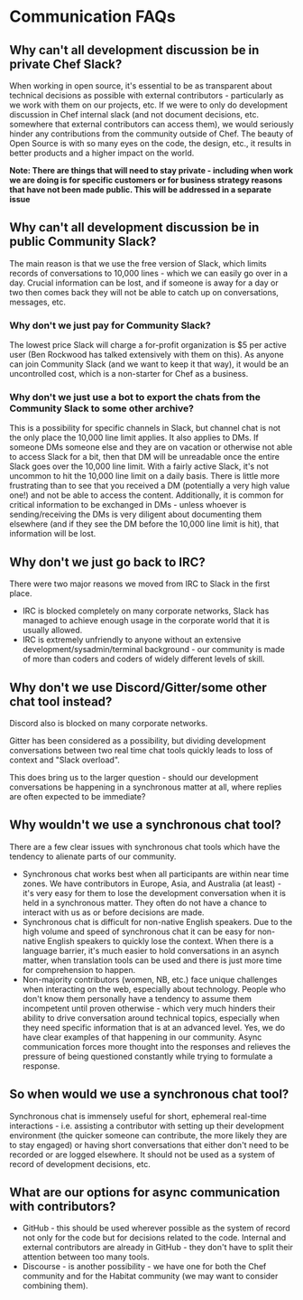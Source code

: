 # Communication FAQs

## Why can't all development discussion be in private Chef Slack?

When working in open source, it's essential to be as transparent about technical decisions as possible with external contributors - particularly as we work with them on our projects, etc. If we were to only do development discussion in Chef internal slack (and not document decisions, etc. somewhere that external contributors can access them), we would seriously hinder any contributions from the community outside of Chef. The beauty of Open Source is with so many eyes on the code, the design, etc., it results in better products and a higher impact on the world.

**Note: There are things that will need to stay private - including when work we are doing is for specific customers or for business strategy reasons that have not been made public. This will be addressed in a separate issue**

## Why can't all development discussion be in public Community Slack?

The main reason is that we use the free version of Slack, which limits records of conversations to 10,000 lines - which we can easily go over in a day.  Crucial information can be lost, and if someone is away for a day or two then comes back they will not be able to catch up on conversations, messages, etc.

### Why don't we just pay for Community Slack?

The lowest price Slack will charge a for-profit organization is $5 per active user (Ben Rockwood has talked extensively with them on this).  As anyone can join Community Slack (and we want to keep it that way), it would be an uncontrolled cost, which is a non-starter for Chef as a business.

### Why don't we just use a bot to export the chats from the Community Slack to some other archive?

This is a possibility for specific channels in Slack, but channel chat is not the only place the 10,000 line limit applies.  It also applies to DMs.  If someone DMs someone else and they are on vacation or otherwise not able to access Slack for a bit, then that DM will be unreadable once the entire Slack goes over the 10,000 line limit.  With a fairly active Slack, it's not uncommon to hit the 10,000 line limit on a daily basis.  There is little more frustrating than to see that you received a DM (potentially a very high value one!) and not be able to access the content.  Additionally, it is common for critical information to be exchanged in DMs - unless whoever is sending/receiving the DMs is very diligent about documenting them elsewhere (and if they see the DM before the 10,000 line limit is hit), that information will be lost.

## Why don't we just go back to IRC?

There were two major reasons we moved from IRC to Slack in the first place.
* IRC is blocked completely on many corporate networks, Slack has managed to achieve enough usage in the corporate world that it is usually allowed.
* IRC is extremely unfriendly to anyone without an extensive development/sysadmin/terminal background - our community is made of more than coders and coders of widely different levels of skill.

## Why don't we use Discord/Gitter/some other chat tool instead?

Discord also is blocked on many corporate networks.

Gitter has been considered as a possibility, but dividing development conversations between two real time chat tools quickly leads to loss of context and "Slack overload".

This does bring us to the larger question - should our development conversations be happening in a synchronous matter at all, where replies are often expected to be immediate?

## Why wouldn't we use a synchronous chat tool?

There are a few clear issues with synchronous chat tools which have the tendency to alienate parts of our community.
* Synchronous chat works best when all participants are within near time zones. We have contributors in Europe, Asia, and Australia (at least) - it's very easy for them to lose the development conversation when it is held in a synchronous matter.  They often do not have a chance to interact with us as or before decisions are made.
* Synchronous chat is difficult for non-native English speakers.  Due to the high volume and speed of synchronous chat it can be easy for non-native English speakers to quickly lose the context.  When there is a language barrier, it's much easier to hold conversations in an asynch matter, when translation tools can be used and there is just more time for comprehension to happen.
* Non-majority contributors (women, NB, etc.) face unique challenges when interacting on the web, especially about technology. People who don't know them personally have a tendency to assume them incompetent until proven otherwise - which very much hinders their ability to drive conversation around technical topics, especially when they need specific information that is at an advanced level.  Yes, we do have clear examples of that happening in our community.  Async communication forces more thought into the responses and relieves the pressure of being questioned constantly while trying to formulate a response.

## So when would we use a synchronous chat tool?

Synchronous chat is immensely useful for short, ephemeral real-time interactions - i.e. assisting a contributor with setting up their development environment (the quicker someone can contribute, the more likely they are to stay engaged) or having short conversations that either don't need to be recorded or are logged elsewhere.  It should not be used as a system of record of development decisions, etc.

## What are our options for async communication with contributors?
* GitHub - this should be used wherever possible as the system of record not only for the code but for decisions related to the code.  Internal and external contributors are already in GitHub - they don't have to split their attention between too many tools.
* Discourse - is another possibility - we have one for both the Chef community and for the Habitat community (we may want to consider combining them).